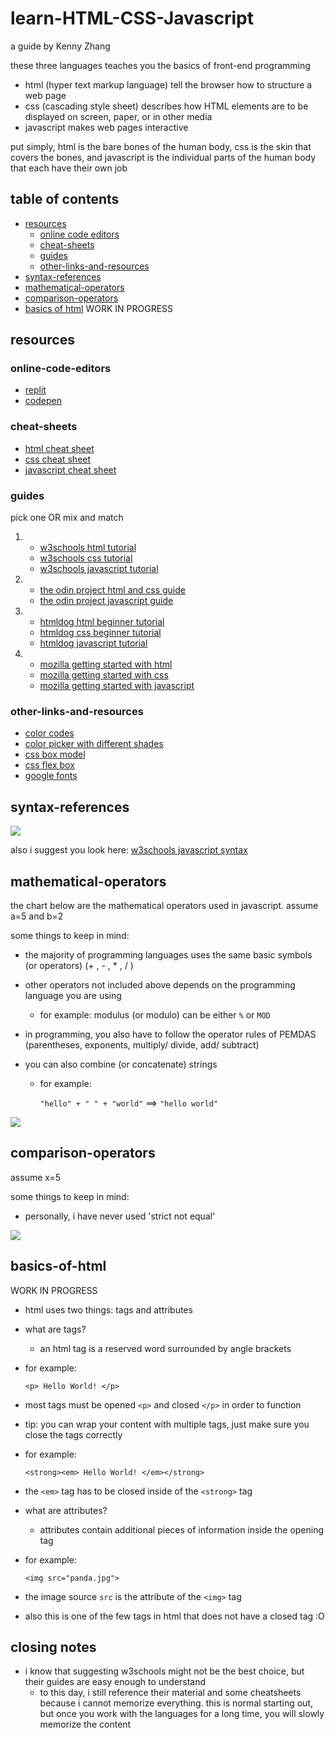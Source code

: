 # learn-HTML-CSS-Javascript
a guide by Kenny Zhang

these three languages teaches you the basics of front-end programming
- html (hyper text markup language) tell the browser how to structure a web page
- css (cascading style sheet) describes how HTML elements are to be displayed on screen, paper, or in other media
- javascript makes web pages interactive

put simply, html is the bare bones of the human body, css is the skin that covers the bones, and javascript is the individual parts of the human body that each have their own job

## table of contents

- [resources](#resources)
  - [online code editors](#online-code-editors)
  - [cheat-sheets](#cheat-sheets)
  - [guides](#guides)
  - [other-links-and-resources](#other-links-and-resources)
- [syntax-references](#syntax-references)
- [mathematical-operators](#mathematical-operators)
- [comparison-operators](#comparison-operators)
- [basics of html](#basics-of-html) WORK IN PROGRESS


## resources

### online-code-editors
- [replit](https://repl.it/)
- [codepen](https://codepen.io/)

### cheat-sheets
- [html cheat sheet](https://overapi.com/html)
- [css cheat sheet](https://overapi.com/css)
- [javascript cheat sheet](https://overapi.com/javascript)

### guides
pick one OR mix and match
1. - [w3schools html tutorial](https://www.w3schools.com/html/default.asp)
   - [w3schools css tutorial](https://www.w3schools.com/css/default.asp)
   - [w3schools javascript tutorial](https://www.w3schools.com/js/default.asp)
2. - [the odin project html and css guide](https://www.theodinproject.com/courses/html-and-css)
   - [the odin project javascript guide](https://www.theodinproject.com/courses/javascript)
3. - [htmldog html beginner tutorial](https://htmldog.com/guides/html/beginner/)
   - [htmldog css beginner tutorial](https://www.htmldog.com/guides/css/beginner/)
   - [htmldog javascript tutorial](https://htmldog.com/guides/javascript/)
4. - [mozilla getting started with html](https://developer.mozilla.org/en-US/docs/Learn/HTML/Introduction_to_HTML/Getting_started)
   - [mozilla getting started with css](https://developer.mozilla.org/en-US/docs/Learn/CSS/First_steps/Getting_started)
   - [mozilla getting started with javascript](https://developer.mozilla.org/en-US/docs/Learn/Getting_started_with_the_web/JavaScript_basics)

### other-links-and-resources
- [color codes](https://htmlcolorcodes.com/color-picker/)
- [color picker with different shades](https://www.w3schools.com/colors/colors_picker.asp)
- [css box model](https://css-tricks.com/the-css-box-model/)
- [css flex box](https://css-tricks.com/snippets/css/a-guide-to-flexbox/)
- [google fonts](https://fonts.google.com/)

## syntax-references
<img src="images/0.png">

also i suggest you look here: [w3schools javascript syntax](https://www.w3schools.com/js/js_syntax.asp)

##  mathematical-operators
the chart below are the mathematical operators used in javascript. assume a=5 and b=2

some things to keep in mind:
- the majority of programming languages uses the same basic symbols (or operators) (+ , - , * , / )

- other operators not included above depends on the programming language you are using
  - for example: modulus (or modulo) can be either `%` or `MOD`

- in programming, you also have to follow the operator rules of PEMDAS (parentheses, exponents, multiply/ divide, add/ subtract)

- you can also combine (or concatenate) strings
  - for example:

    `"hello" + " " + "world"` ==> `"hello world"` 

<img src="images/1.png">

## comparison-operators
assume x=5

some things to keep in mind:
- personally, i have never used 'strict not equal'

<img src="images/2.png">

## basics-of-html 
WORK IN PROGRESS
- html uses two things: tags and attributes

- what are tags?
  - an html tag is a reserved word surrounded by angle brackets
- for example:

  `<p> Hello World! </p>`

- most tags must be opened `<p>` and closed `</p>` in order to function
- tip: you can wrap your content with multiple tags, just make sure you close the tags correctly
- for example:

  `<strong><em> Hello World! </em></strong>`

- the `<em>` tag has to be closed inside of the `<strong>` tag

- what are attributes?
  - attributes contain additional pieces of information inside the opening tag
- for example:

  `<img src="panda.jpg">`

- the image source `src` is the attribute of the `<img>` tag
- also this is one of the few tags in html that does not have a closed tag :O

## closing notes
- i know that suggesting w3schools might not be the best choice, but their guides are easy enough to understand
  - to this day, i still reference their material and some cheatsheets because i cannot memorize everything. this is normal starting out, but once you work with the languages for a long time, you will slowly memorize the content